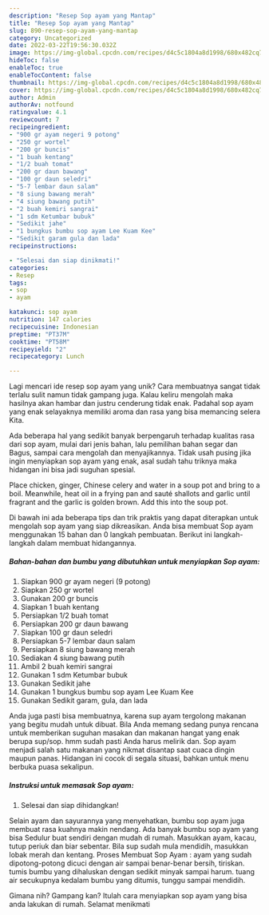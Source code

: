 ```yaml
---
description: "Resep Sop ayam yang Mantap"
title: "Resep Sop ayam yang Mantap"
slug: 890-resep-sop-ayam-yang-mantap
category: Uncategorized
date: 2022-03-22T19:56:30.032Z
image: https://img-global.cpcdn.com/recipes/d4c5c1804a8d1998/680x482cq70/sop-ayam-foto-resep-utama.jpg
hideToc: false
enableToc: true
enableTocContent: false
thumbnail: https://img-global.cpcdn.com/recipes/d4c5c1804a8d1998/680x482cq70/sop-ayam-foto-resep-utama.jpg
cover: https://img-global.cpcdn.com/recipes/d4c5c1804a8d1998/680x482cq70/sop-ayam-foto-resep-utama.jpg
author: Admin
authorAv: notfound
ratingvalue: 4.1
reviewcount: 7
recipeingredient:
- "900 gr ayam negeri 9 potong"
- "250 gr wortel"
- "200 gr buncis"
- "1 buah kentang"
- "1/2 buah tomat"
- "200 gr daun bawang"
- "100 gr daun seledri"
- "5-7 lembar daun salam"
- "8 siung bawang merah"
- "4 siung bawang putih"
- "2 buah kemiri sangrai"
- "1 sdm Ketumbar bubuk"
- "Sedikit jahe"
- "1 bungkus bumbu sop ayam Lee Kuam Kee"
- "Sedikit garam gula dan lada"
recipeinstructions:

- "Selesai dan siap dinikmati!"
categories:
- Resep
tags:
- sop
- ayam

katakunci: sop ayam 
nutrition: 147 calories
recipecuisine: Indonesian
preptime: "PT37M"
cooktime: "PT58M"
recipeyield: "2"
recipecategory: Lunch

---
```





Lagi mencari ide resep sop ayam yang unik? Cara membuatnya sangat tidak terlalu sulit namun tidak gampang juga. Kalau keliru mengolah maka hasilnya akan hambar dan justru cenderung tidak enak. Padahal sop ayam yang enak selayaknya memiliki aroma dan rasa yang bisa memancing selera Kita.





Ada beberapa hal yang sedikit banyak berpengaruh terhadap kualitas rasa dari sop ayam, mulai dari jenis bahan, lalu pemilihan bahan segar dan Bagus, sampai cara mengolah dan menyajikannya. Tidak usah pusing jika ingin menyiapkan sop ayam yang enak,      asal sudah tahu triknya maka hidangan ini bisa jadi suguhan spesial.














Place chicken, ginger, Chinese celery and water in a soup pot and bring to a boil. Meanwhile, heat oil in a frying pan and sauté shallots and garlic until fragrant and the garlic is golden brown. Add this into the soup pot.






Di bawah ini ada beberapa tips dan trik praktis yang dapat diterapkan untuk mengolah sop ayam yang siap dikreasikan. Anda bisa membuat Sop ayam menggunakan 15 bahan dan 0 langkah pembuatan. Berikut ini langkah-langkah dalam membuat hidangannya.

<!--inarticleads1-->

##### Bahan-bahan dan bumbu yang dibutuhkan untuk menyiapkan Sop ayam:

1. Siapkan 900 gr ayam negeri (9 potong)
1. Siapkan 250 gr wortel
1. Gunakan 200 gr buncis
1. Siapkan 1 buah kentang
1. Persiapkan 1/2 buah tomat
1. Persiapkan 200 gr daun bawang
1. Siapkan 100 gr daun seledri
1. Persiapkan 5-7 lembar daun salam
1. Persiapkan 8 siung bawang merah
1. Sediakan 4 siung bawang putih
1. Ambil 2 buah kemiri sangrai
1. Gunakan 1 sdm Ketumbar bubuk
1. Gunakan Sedikit jahe
1. Gunakan 1 bungkus bumbu sop ayam Lee Kuam Kee
1. Gunakan Sedikit garam, gula, dan lada


Anda juga pasti bisa membuatnya, karena sup ayam tergolong makanan yang begitu mudah untuk dibuat. Bila Anda memang sedang punya rencana untuk memberikan suguhan masakan dan makanan hangat yang enak berupa sup/sop. hmm sudah pasti Anda harus melirik dan. Sop ayam menjadi salah satu makanan yang nikmat disantap saat cuaca dingin maupun panas. Hidangan ini cocok di segala situasi, bahkan untuk menu berbuka puasa sekalipun. 

<!--inarticleads2-->

##### Instruksi untuk memasak Sop ayam:


1. Selesai dan siap dihidangkan!

Selain ayam dan sayurannya yang menyehatkan, bumbu sop ayam juga membuat rasa kuahnya makin nendang. Ada banyak bumbu sop ayam yang bisa Sedulur buat sendiri dengan mudah di rumah. Masukkan ayam, kacau, tutup periuk dan biar sebentar. Bila sup sudah mula mendidih, masukkan lobak merah dan kentang. Proses Membuat Sop Ayam : ayam yang sudah dipotong-potong dicuci dengan air sampai benar-benar bersih, tiriskan. tumis bumbu yang dihaluskan dengan sedikit minyak sampai harum. tuang air secukupnya kedalam bumbu yang ditumis, tunggu sampai mendidih. 

Gimana nih? Gampang kan? Itulah cara menyiapkan sop ayam yang bisa anda lakukan di rumah. Selamat menikmati
